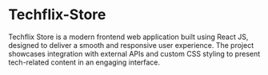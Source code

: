 # Techflix-Store
Techflix Store is a modern frontend web application built using React JS, designed to deliver a smooth and responsive user experience. The project showcases integration with external APIs and custom CSS styling to present tech-related content in an engaging interface.
